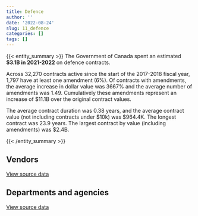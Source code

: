 ```yaml
---
title: Defence
author: ''
date: '2022-08-24'
slug: 11_defence
categories: []
tags: []
---
```


<script src="/rmarkdown-libs/htmlwidgets/htmlwidgets.js"></script>
<link href="/rmarkdown-libs/datatables-css/datatables-crosstalk.css" rel="stylesheet" />
<script src="/rmarkdown-libs/datatables-binding/datatables.js"></script>
<script src="/rmarkdown-libs/jquery/jquery-3.6.0.min.js"></script>
<link href="/rmarkdown-libs/dt-core-bootstrap/css/dataTables.bootstrap.min.css" rel="stylesheet" />
<link href="/rmarkdown-libs/dt-core-bootstrap/css/dataTables.bootstrap.extra.css" rel="stylesheet" />
<script src="/rmarkdown-libs/dt-core-bootstrap/js/jquery.dataTables.min.js"></script>
<script src="/rmarkdown-libs/dt-core-bootstrap/js/dataTables.bootstrap.min.js"></script>
<link href="/rmarkdown-libs/crosstalk/css/crosstalk.min.css" rel="stylesheet" />
<script src="/rmarkdown-libs/crosstalk/js/crosstalk.min.js"></script>
<script src="/rmarkdown-libs/htmlwidgets/htmlwidgets.js"></script>
<link href="/rmarkdown-libs/datatables-css/datatables-crosstalk.css" rel="stylesheet" />
<script src="/rmarkdown-libs/datatables-binding/datatables.js"></script>
<script src="/rmarkdown-libs/jquery/jquery-3.6.0.min.js"></script>
<link href="/rmarkdown-libs/dt-core-bootstrap/css/dataTables.bootstrap.min.css" rel="stylesheet" />
<link href="/rmarkdown-libs/dt-core-bootstrap/css/dataTables.bootstrap.extra.css" rel="stylesheet" />
<script src="/rmarkdown-libs/dt-core-bootstrap/js/jquery.dataTables.min.js"></script>
<script src="/rmarkdown-libs/dt-core-bootstrap/js/dataTables.bootstrap.min.js"></script>
<link href="/rmarkdown-libs/crosstalk/css/crosstalk.min.css" rel="stylesheet" />
<script src="/rmarkdown-libs/crosstalk/js/crosstalk.min.js"></script>

{{< entity_summary >}}
The Government of Canada spent an estimated **\$3.1B in 2021-2022** on defence contracts.

Across 32,270 contracts active since the start of the 2017-2018 fiscal year, 1,797 have at least one amendment (6%). Of contracts with amendments, the average increase in dollar value was 3667% and the average number of amendments was 1.49. Cumulatively these amendments represent an increase of \$11.1B over the original contract values.

The average contract duration was 0.38 years, and the average contract value (not including contracts under \$10k) was \$964.4K. The longest contract was 23.9 years. The largest contract by value (including amendments) was \$2.4B.

{{< /entity_summary >}}

## Vendors

<div id="htmlwidget-1" style="width:100%;height:auto;" class="datatables html-widget"></div>
<script type="application/json" data-for="htmlwidget-1">{"x":{"style":"bootstrap","filter":"none","vertical":false,"data":[["<a href=\"/vendors/2keys/\">2KEYS<\/a>","<a href=\"/vendors/3d_datacomm/\">3D DATACOMM<\/a>","<a href=\"/vendors/a_santin_mason_contractor/\">A SANTIN MASON CONTRACTOR<\/a>","<a href=\"/vendors/access_2_networks/\">ACCESS 2 NETWORKS<\/a>","<a href=\"/vendors/acklands_grainger/\">ACKLANDS GRAINGER<\/a>","<a href=\"/vendors/acme_future_security_controls/\">ACME FUTURE SECURITY CONTROLS<\/a>","<a href=\"/vendors/act/\">ACT<\/a>","<a href=\"/vendors/adga_group/\">ADGA GROUP<\/a>","<a href=\"/vendors/adobe/\">ADOBE<\/a>","<a href=\"/vendors/adrm_technology_consulting/\">ADRM TECHNOLOGY CONSULTING<\/a>","<a href=\"/vendors/advanced_chippewa_technologies/\">ADVANCED CHIPPEWA TECHNOLOGIES<\/a>","<a href=\"/vendors/aeg_fuels/\">AEG FUELS<\/a>","<a href=\"/vendors/aerex_avionics/\">AEREX AVIONICS<\/a>","<a href=\"/vendors/aero_feu/\">AERO FEU<\/a>","<a href=\"/vendors/agilent/\">AGILENT<\/a>","<a href=\"/vendors/air_inuit/\">AIR INUIT<\/a>","<a href=\"/vendors/air_liquide_canada/\">AIR LIQUIDE CANADA<\/a>","<a href=\"/vendors/air_tindi/\">AIR TINDI<\/a>","<a href=\"/vendors/airbus/\">AIRBUS<\/a>","<a href=\"/vendors/alliant_techsystems_operations/\">ALLIANT TECHSYSTEMS OPERATIONS<\/a>","<a href=\"/vendors/alpine_helicopters/\">ALPINE HELICOPTERS<\/a>","<a href=\"/vendors/altis_human_resources/\">ALTIS HUMAN RESOURCES<\/a>","<a href=\"/vendors/amazon/\">AMAZON<\/a>","<a href=\"/vendors/amtech_aeronautical/\">AMTECH AERONAUTICAL<\/a>","<a href=\"/vendors/amtek_engineering/\">AMTEK ENGINEERING<\/a>","<a href=\"/vendors/anixter_canada/\">ANIXTER CANADA<\/a>","<a href=\"/vendors/ansys_canada/\">ANSYS CANADA<\/a>","<a href=\"/vendors/apex_steel_gas/\">APEX STEEL GAS<\/a>","<a href=\"/vendors/apparel_trimmings/\">APPAREL TRIMMINGS<\/a>","<a href=\"/vendors/applied_electonics/\">APPLIED ELECTONICS<\/a>","<a href=\"/vendors/apron_fuel_services/\">APRON FUEL SERVICES<\/a>","<a href=\"/vendors/aqua_lung_canada/\">AQUA LUNG CANADA<\/a>","<a href=\"/vendors/arc_teryx_equipment_a_division_of_amer_sports_canada/\">ARC TERYX EQUIPMENT A DIVISION OF AMER SPORTS CANADA<\/a>","<a href=\"/vendors/arcadis_canada/\">ARCADIS CANADA<\/a>","<a href=\"/vendors/ari_financial_services/\">ARI FINANCIAL SERVICES<\/a>","<a href=\"/vendors/artex_sportswear/\">ARTEX SPORTSWEAR<\/a>","<a href=\"/vendors/asc_germany/\">ASC GERMANY<\/a>","<a href=\"/vendors/atco/\">ATCO<\/a>","<a href=\"/vendors/atlantic_towing/\">ATLANTIC TOWING<\/a>","<a href=\"/vendors/avi_spl_canada/\">AVI SPL CANADA<\/a>","<a href=\"/vendors/avjet_holding/\">AVJET HOLDING<\/a>","<a href=\"/vendors/babcock_international_group/\">BABCOCK INTERNATIONAL GROUP<\/a>","<a href=\"/vendors/bae_systems/\">BAE SYSTEMS<\/a>","<a href=\"/vendors/bdo_canada/\">BDO CANADA<\/a>","<a href=\"/vendors/bell_canada/\">BELL CANADA<\/a>","<a href=\"/vendors/bell_textron/\">BELL TEXTRON<\/a>","<a href=\"/vendors/black_mcdonald/\">BLACK MCDONALD<\/a>","<a href=\"/vendors/blackberry/\">BLACKBERRY<\/a>","<a href=\"/vendors/bluedot/\">BLUEDOT<\/a>","<a href=\"/vendors/bluedrop_training_simulation/\">BLUEDROP TRAINING SIMULATION<\/a>","<a href=\"/vendors/bluewave_energy/\">BLUEWAVE ENERGY<\/a>","<a href=\"/vendors/blumetric_environmental/\">BLUMETRIC ENVIRONMENTAL<\/a>","<a href=\"/vendors/bmc_software_canada/\">BMC SOFTWARE CANADA<\/a>","<a href=\"/vendors/bmt_fleet_technology/\">BMT FLEET TECHNOLOGY<\/a>","<a href=\"/vendors/bombardier/\">BOMBARDIER<\/a>","<a href=\"/vendors/brandt_tractor/\">BRANDT TRACTOR<\/a>","<a href=\"/vendors/bronswerk_marine/\">BRONSWERK MARINE<\/a>","<a href=\"/vendors/brs_innovations/\">BRS INNOVATIONS<\/a>","<a href=\"/vendors/bureau_veritas_canada/\">BUREAU VERITAS CANADA<\/a>","<a href=\"/vendors/c_core/\">C CORE<\/a>","<a href=\"/vendors/cadex/\">CADEX<\/a>","<a href=\"/vendors/cae/\">CAE<\/a>","<a href=\"/vendors/calian/\">CALIAN<\/a>","<a href=\"/vendors/canada_post/\">CANADA POST<\/a>","<a href=\"/vendors/canadian_corps_of_commissionaires/\">CANADIAN CORPS OF COMMISSIONAIRES<\/a>","<a href=\"/vendors/canadian_helicopters/\">CANADIAN HELICOPTERS<\/a>","<a href=\"/vendors/canadian_maritime_engineering/\">CANADIAN MARITIME ENGINEERING<\/a>","<a href=\"/vendors/canadian_north/\">CANADIAN NORTH<\/a>","<a href=\"/vendors/canadian_standards_association/\">CANADIAN STANDARDS ASSOCIATION<\/a>","<a href=\"/vendors/canadyne_technologies/\">CANADYNE TECHNOLOGIES<\/a>","<a href=\"/vendors/canon/\">CANON<\/a>","<a href=\"/vendors/cansel_survey_equipment/\">CANSEL SURVEY EQUIPMENT<\/a>","<a href=\"/vendors/cantec_systems/\">CANTEC SYSTEMS<\/a>","<a href=\"/vendors/carahsoft_technology/\">CARAHSOFT TECHNOLOGY<\/a>","<a href=\"/vendors/carleton_life_support_systems/\">CARLETON LIFE SUPPORT SYSTEMS<\/a>","<a href=\"/vendors/cascade_aerospace/\">CASCADE AEROSPACE<\/a>","<a href=\"/vendors/casp_aerospace/\">CASP AEROSPACE<\/a>","<a href=\"/vendors/cbci_telecom/\">CBCI TELECOM<\/a>","<a href=\"/vendors/cdw_canada/\">CDW CANADA<\/a>","<a href=\"/vendors/channel_management_international/\">CHANNEL MANAGEMENT INTERNATIONAL<\/a>","<a href=\"/vendors/chantier_davie_canada/\">CHANTIER DAVIE CANADA<\/a>","<a href=\"/vendors/chevron/\">CHEVRON<\/a>","<a href=\"/vendors/cistel_technology/\">CISTEL TECHNOLOGY<\/a>","<a href=\"/vendors/citrix/\">CITRIX<\/a>","<a href=\"/vendors/clariant_canada/\">CLARIANT CANADA<\/a>","<a href=\"/vendors/click_networks/\">CLICK NETWORKS<\/a>","<a href=\"/vendors/closereach/\">CLOSEREACH<\/a>","<a href=\"/vendors/cofomo/\">COFOMO<\/a>","<a href=\"/vendors/colt_canada/\">COLT CANADA<\/a>","<a href=\"/vendors/combat_networks/\">COMBAT NETWORKS<\/a>","<a href=\"/vendors/commvault_systems/\">COMMVAULT SYSTEMS<\/a>","<a href=\"/vendors/compucom_canada/\">COMPUCOM CANADA<\/a>","<a href=\"/vendors/concept_controls/\">CONCEPT CONTROLS<\/a>","<a href=\"/vendors/conexsys/\">CONEXSYS<\/a>","<a href=\"/vendors/connex_telecommunications/\">CONNEX TELECOMMUNICATIONS<\/a>","<a href=\"/vendors/conoscenti_technologies/\">CONOSCENTI TECHNOLOGIES<\/a>","<a href=\"/vendors/contract_community/\">CONTRACT COMMUNITY<\/a>","<a href=\"/vendors/coradix_technology_consulting/\">CORADIX TECHNOLOGY CONSULTING<\/a>","<a href=\"/vendors/cryptomill_technologies/\">CRYPTOMILL TECHNOLOGIES<\/a>","<a href=\"/vendors/csdc_systems/\">CSDC SYSTEMS<\/a>","<a href=\"/vendors/ctoms/\">CTOMS<\/a>","<a href=\"/vendors/cubic_defense_applications/\">CUBIC DEFENSE APPLICATIONS<\/a>","<a href=\"/vendors/cullen_diesel_power/\">CULLEN DIESEL POWER<\/a>","<a href=\"/vendors/cummins_canada/\">CUMMINS CANADA<\/a>","<a href=\"/vendors/daimler/\">DAIMLER<\/a>","<a href=\"/vendors/dalian_enterprises/\">DALIAN ENTERPRISES<\/a>","<a href=\"/vendors/dasco_equipment/\">DASCO EQUIPMENT<\/a>","<a href=\"/vendors/davtair_industries/\">DAVTAIR INDUSTRIES<\/a>","<a href=\"/vendors/dbc_marine_safety_systems/\">DBC MARINE SAFETY SYSTEMS<\/a>","<a href=\"/vendors/decisive_group/\">DECISIVE GROUP<\/a>","<a href=\"/vendors/decisive_technologies/\">DECISIVE TECHNOLOGIES<\/a>","<a href=\"/vendors/defence_construction_canada/\">DEFENCE CONSTRUCTION CANADA<\/a>","<a href=\"/vendors/defense_information_systems_agency_disa/\">DEFENSE INFORMATION SYSTEMS AGENCY DISA<\/a>","<a href=\"/vendors/delco_automation/\">DELCO AUTOMATION<\/a>","<a href=\"/vendors/dell_computer/\">DELL COMPUTER<\/a>","<a href=\"/vendors/deloitte_and_touche/\">DELOITTE AND TOUCHE<\/a>","<a href=\"/vendors/dew_engineering/\">DEW ENGINEERING<\/a>","<a href=\"/vendors/dls_technology/\">DLS TECHNOLOGY<\/a>","<a href=\"/vendors/dnr_consulting_group/\">DNR CONSULTING GROUP<\/a>","<a href=\"/vendors/don_saywell_developments/\">DON SAYWELL DEVELOPMENTS<\/a>","<a href=\"/vendors/donna_cona/\">DONNA CONA<\/a>","<a href=\"/vendors/draeger/\">DRAEGER<\/a>","<a href=\"/vendors/drs_icas/\">DRS ICAS<\/a>","<a href=\"/vendors/dwp_solutions/\">DWP SOLUTIONS<\/a>","<a href=\"/vendors/dynabook_canada/\">DYNABOOK CANADA<\/a>","<a href=\"/vendors/ebsco_canada/\">EBSCO CANADA<\/a>","<a href=\"/vendors/eclipsys_solutions/\">ECLIPSYS SOLUTIONS<\/a>","<a href=\"/vendors/emcon_services/\">EMCON SERVICES<\/a>","<a href=\"/vendors/empowered_networks/\">EMPOWERED NETWORKS<\/a>","<a href=\"/vendors/ems_technologies/\">EMS TECHNOLOGIES<\/a>","<a href=\"/vendors/englobe/\">ENGLOBE<\/a>","<a href=\"/vendors/entrust/\">ENTRUST<\/a>","<a href=\"/vendors/ernst_young/\">ERNST YOUNG<\/a>","<a href=\"/vendors/esri/\">ESRI<\/a>","<a href=\"/vendors/excel_human_resources/\">EXCEL HUMAN RESOURCES<\/a>","<a href=\"/vendors/exxonmobil/\">EXXONMOBIL<\/a>","<a href=\"/vendors/f_m_installations/\">F M INSTALLATIONS<\/a>","<a href=\"/vendors/farmer_construction/\">FARMER CONSTRUCTION<\/a>","<a href=\"/vendors/fca_canada/\">FCA CANADA<\/a>","<a href=\"/vendors/federal_fleet_services/\">FEDERAL FLEET SERVICES<\/a>","<a href=\"/vendors/felix_technology/\">FELIX TECHNOLOGY<\/a>","<a href=\"/vendors/ffg/\">FFG<\/a>","<a href=\"/vendors/finning_international/\">FINNING INTERNATIONAL<\/a>","<a href=\"/vendors/flight_fuels/\">FLIGHT FUELS<\/a>","<a href=\"/vendors/flightsafety_canada/\">FLIGHTSAFETY CANADA<\/a>","<a href=\"/vendors/fn_herstal/\">FN HERSTAL<\/a>","<a href=\"/vendors/ford_motor_company/\">FORD MOTOR COMPANY<\/a>","<a href=\"/vendors/forrester_research/\">FORRESTER RESEARCH<\/a>","<a href=\"/vendors/fort_garry_fire_truck/\">FORT GARRY FIRE TRUCK<\/a>","<a href=\"/vendors/francis_canada_truck_centre/\">FRANCIS CANADA TRUCK CENTRE<\/a>","<a href=\"/vendors/frequentis_canada/\">FREQUENTIS CANADA<\/a>","<a href=\"/vendors/gab_induspac/\">GAB INDUSPAC<\/a>","<a href=\"/vendors/gamble_technologies/\">GAMBLE TECHNOLOGIES<\/a>","<a href=\"/vendors/gap_wireless/\">GAP WIRELESS<\/a>","<a href=\"/vendors/gartner/\">GARTNER<\/a>","<a href=\"/vendors/gemtec/\">GEMTEC<\/a>","<a href=\"/vendors/general_electric_canada/\">GENERAL ELECTRIC CANADA<\/a>","<a href=\"/vendors/general_motors/\">GENERAL MOTORS<\/a>","<a href=\"/vendors/genesis_integration/\">GENESIS INTEGRATION<\/a>","<a href=\"/vendors/gentex_international/\">GENTEX INTERNATIONAL<\/a>","<a href=\"/vendors/geospectrum_technologies/\">GEOSPECTRUM TECHNOLOGIES<\/a>","<a href=\"/vendors/global_knowledge/\">GLOBAL KNOWLEDGE<\/a>","<a href=\"/vendors/global_upholstery/\">GLOBAL UPHOLSTERY<\/a>","<a href=\"/vendors/grand_toy/\">GRAND TOY<\/a>","<a href=\"/vendors/griffin_engineered_systems/\">GRIFFIN ENGINEERED SYSTEMS<\/a>","<a href=\"/vendors/groupe_energie_bdl/\">GROUPE ENERGIE BDL<\/a>","<a href=\"/vendors/gunter_langkopf_maschinenbau/\">GUNTER LANGKOPF MASCHINENBAU<\/a>","<a href=\"/vendors/h_h_construction/\">H H CONSTRUCTION<\/a>","<a href=\"/vendors/harnois_energies/\">HARNOIS ENERGIES<\/a>","<a href=\"/vendors/harris_transport/\">HARRIS TRANSPORT<\/a>","<a href=\"/vendors/hawboldt_industries/\">HAWBOLDT INDUSTRIES<\/a>","<a href=\"/vendors/hemmera_envirochem/\">HEMMERA ENVIROCHEM<\/a>","<a href=\"/vendors/hercules_slr/\">HERCULES SLR<\/a>","<a href=\"/vendors/hewlett_packard/\">HEWLETT PACKARD<\/a>","<a href=\"/vendors/highlands_fuel_delivery/\">HIGHLANDS FUEL DELIVERY<\/a>","<a href=\"/vendors/hitachi_data_systems/\">HITACHI DATA SYSTEMS<\/a>","<a href=\"/vendors/hitrac/\">HITRAC<\/a>","<a href=\"/vendors/honeywell/\">HONEYWELL<\/a>","<a href=\"/vendors/horizant/\">HORIZANT<\/a>","<a href=\"/vendors/hoskin_scientific/\">HOSKIN SCIENTIFIC<\/a>","<a href=\"/vendors/human_logistics/\">HUMAN LOGISTICS<\/a>","<a href=\"/vendors/humansystems/\">HUMANSYSTEMS<\/a>","<a href=\"/vendors/hypertec/\">HYPERTEC<\/a>","<a href=\"/vendors/i4c_information_technology/\">I4C INFORMATION TECHNOLOGY<\/a>","<a href=\"/vendors/ibiska_telecom/\">IBISKA TELECOM<\/a>","<a href=\"/vendors/ibm_canada/\">IBM CANADA<\/a>","<a href=\"/vendors/iceberg_networks/\">ICEBERG NETWORKS<\/a>","<a href=\"/vendors/ids_systems_consultants/\">IDS SYSTEMS CONSULTANTS<\/a>","<a href=\"/vendors/ifathom/\">IFATHOM<\/a>","<a href=\"/vendors/imp_group/\">IMP GROUP<\/a>","<a href=\"/vendors/imperial_oil/\">IMPERIAL OIL<\/a>","<a href=\"/vendors/indal_technologies/\">INDAL TECHNOLOGIES<\/a>","<a href=\"/vendors/industries_ocean/\">INDUSTRIES OCEAN<\/a>","<a href=\"/vendors/info_tech_research_group/\">INFO TECH RESEARCH GROUP<\/a>","<a href=\"/vendors/insa/\">INSA<\/a>","<a href=\"/vendors/integra_networks/\">INTEGRA NETWORKS<\/a>","<a href=\"/vendors/integrated_distribution_systems/\">INTEGRATED DISTRIBUTION SYSTEMS<\/a>","<a href=\"/vendors/inter_outaouais/\">INTER OUTAOUAIS<\/a>","<a href=\"/vendors/interactive_audio_visual/\">INTERACTIVE AUDIO VISUAL<\/a>","<a href=\"/vendors/intergraph_canada/\">INTERGRAPH CANADA<\/a>","<a href=\"/vendors/international_custom_products_icp/\">INTERNATIONAL CUSTOM PRODUCTS ICP<\/a>","<a href=\"/vendors/international_safety_research/\">INTERNATIONAL SAFETY RESEARCH<\/a>","<a href=\"/vendors/ipss/\">IPSS<\/a>","<a href=\"/vendors/iron_mountain/\">IRON MOUNTAIN<\/a>","<a href=\"/vendors/irving_oil/\">IRVING OIL<\/a>","<a href=\"/vendors/irving_shipbuilding/\">IRVING SHIPBUILDING<\/a>","<a href=\"/vendors/it_net_consultants/\">IT NET CONSULTANTS<\/a>","<a href=\"/vendors/itex/\">ITEX<\/a>","<a href=\"/vendors/j_j_trailers_manufacturers_and_sales/\">J J TRAILERS MANUFACTURERS AND SALES<\/a>","<a href=\"/vendors/jankel_tactical_systems/\">JANKEL TACTICAL SYSTEMS<\/a>","<a href=\"/vendors/jastram_engineering/\">JASTRAM ENGINEERING<\/a>","<a href=\"/vendors/jht_defense/\">JHT DEFENSE<\/a>","<a href=\"/vendors/john_wiley_sons/\">JOHN WILEY SONS<\/a>","<a href=\"/vendors/johnson_controls_canada/\">JOHNSON CONTROLS CANADA<\/a>","<a href=\"/vendors/joseph_elie/\">JOSEPH ELIE<\/a>","<a href=\"/vendors/jowa_fahrzeugteile_vertriebs/\">JOWA FAHRZEUGTEILE VERTRIEBS<\/a>","<a href=\"/vendors/kaycom/\">KAYCOM<\/a>","<a href=\"/vendors/kenn_borek_air/\">KENN BOREK AIR<\/a>","<a href=\"/vendors/keysight_technologies_canada/\">KEYSIGHT TECHNOLOGIES CANADA<\/a>","<a href=\"/vendors/keystone_supplies_international/\">KEYSTONE SUPPLIES INTERNATIONAL<\/a>","<a href=\"/vendors/kf_aerospace/\">KF AEROSPACE<\/a>","<a href=\"/vendors/kia_canada/\">KIA CANADA<\/a>","<a href=\"/vendors/kms_industries/\">KMS INDUSTRIES<\/a>","<a href=\"/vendors/kongsberg/\">KONGSBERG<\/a>","<a href=\"/vendors/konica_minolta_business_solutions/\">KONICA MINOLTA BUSINESS SOLUTIONS<\/a>","<a href=\"/vendors/krauss_maffei_wegmann/\">KRAUSS MAFFEI WEGMANN<\/a>","<a href=\"/vendors/kubota_canada/\">KUBOTA CANADA<\/a>","<a href=\"/vendors/l3harris/\">L3HARRIS<\/a>","<a href=\"/vendors/lansdowne_technologies/\">LANSDOWNE TECHNOLOGIES<\/a>","<a href=\"/vendors/larry_penner_enterprises/\">LARRY PENNER ENTERPRISES<\/a>","<a href=\"/vendors/laurentian_technologies/\">LAURENTIAN TECHNOLOGIES<\/a>","<a href=\"/vendors/leeway_yachts/\">LEEWAY YACHTS<\/a>","<a href=\"/vendors/les_huiles_desroches/\">LES HUILES DESROCHES<\/a>","<a href=\"/vendors/levitt_safety/\">LEVITT SAFETY<\/a>","<a href=\"/vendors/lexisnexis_canada/\">LEXISNEXIS CANADA<\/a>","<a href=\"/vendors/liebherr_canada/\">LIEBHERR CANADA<\/a>","<a href=\"/vendors/liftking_manufacturing/\">LIFTKING MANUFACTURING<\/a>","<a href=\"/vendors/lloyd_s_register_canada/\">LLOYD S REGISTER CANADA<\/a>","<a href=\"/vendors/location_de_motoneiges_haute_matawinie/\">LOCATION DE MOTONEIGES HAUTE MATAWINIE<\/a>","<a href=\"/vendors/lockheed_martin/\">LOCKHEED MARTIN<\/a>","<a href=\"/vendors/lynley_contracting_services/\">LYNLEY CONTRACTING SERVICES<\/a>","<a href=\"/vendors/m_d_charlton/\">M D CHARLTON<\/a>","<a href=\"/vendors/macdonald_dettwiler_and_associates/\">MACDONALD DETTWILER AND ASSOCIATES<\/a>","<a href=\"/vendors/macewen_petroleum/\">MACEWEN PETROLEUM<\/a>","<a href=\"/vendors/mack_trucks/\">MACK TRUCKS<\/a>","<a href=\"/vendors/mackinnon_and_olding/\">MACKINNON AND OLDING<\/a>","<a href=\"/vendors/magellan_aerospace/\">MAGELLAN AEROSPACE<\/a>","<a href=\"/vendors/man_energy_solutions_canada/\">MAN ENERGY SOLUTIONS CANADA<\/a>","<a href=\"/vendors/manitex_liftking/\">MANITEX LIFTKING<\/a>","<a href=\"/vendors/manitoba_hydro/\">MANITOBA HYDRO<\/a>","<a href=\"/vendors/manpower_services_canada/\">MANPOWER SERVICES CANADA<\/a>","<a href=\"/vendors/maplesoft_consulting/\">MAPLESOFT CONSULTING<\/a>","<a href=\"/vendors/marine_recycling/\">MARINE RECYCLING<\/a>","<a href=\"/vendors/maritime_fence/\">MARITIME FENCE<\/a>","<a href=\"/vendors/maritime_fuels/\">MARITIME FUELS<\/a>","<a href=\"/vendors/martec/\">MARTEC<\/a>","<a href=\"/vendors/maverin/\">MAVERIN<\/a>","<a href=\"/vendors/maxsys_staffing_and_consulting/\">MAXSYS STAFFING AND CONSULTING<\/a>","<a href=\"/vendors/mdos_consulting/\">MDOS CONSULTING<\/a>","<a href=\"/vendors/med_eng_holdings/\">MED ENG HOLDINGS<\/a>","<a href=\"/vendors/mega_tech/\">MEGA TECH<\/a>","<a href=\"/vendors/meggitt/\">MEGGITT<\/a>","<a href=\"/vendors/mercedes_benz_canada/\">MERCEDES BENZ CANADA<\/a>","<a href=\"/vendors/mercury_marine/\">MERCURY MARINE<\/a>","<a href=\"/vendors/metalcraft_marine/\">METALCRAFT MARINE<\/a>","<a href=\"/vendors/michael_wager_consulting/\">MICHAEL WAGER CONSULTING<\/a>","<a href=\"/vendors/michelin/\">MICHELIN<\/a>","<a href=\"/vendors/microsoft_canada/\">MICROSOFT CANADA<\/a>","<a href=\"/vendors/millbrook_tactical/\">MILLBROOK TACTICAL<\/a>","<a href=\"/vendors/mindwire_systems/\">MINDWIRE SYSTEMS<\/a>","<a href=\"/vendors/mishkumi_technologies/\">MISHKUMI TECHNOLOGIES<\/a>","<a href=\"/vendors/mitsubishi_motor_sales/\">MITSUBISHI MOTOR SALES<\/a>","<a href=\"/vendors/mls_overseas/\">MLS OVERSEAS<\/a>","<a href=\"/vendors/mobile_valve/\">MOBILE VALVE<\/a>","<a href=\"/vendors/mobility_lab/\">MOBILITY LAB<\/a>","<a href=\"/vendors/modis_canada/\">MODIS CANADA<\/a>","<a href=\"/vendors/momentum_solutions/\">MOMENTUM SOLUTIONS<\/a>","<a href=\"/vendors/morpho_canada/\">MORPHO CANADA<\/a>","<a href=\"/vendors/motor_coach_industries/\">MOTOR COACH INDUSTRIES<\/a>","<a href=\"/vendors/motorola_solutions_canada/\">MOTOROLA SOLUTIONS CANADA<\/a>","<a href=\"/vendors/mts_allstream/\">MTS ALLSTREAM<\/a>","<a href=\"/vendors/mustang_survival/\">MUSTANG SURVIVAL<\/a>","<a href=\"/vendors/mwco/\">MWCO<\/a>","<a href=\"/vendors/nato_seasparrow_surface_missile_system_project/\">NATO SEASPARROW SURFACE MISSILE SYSTEM PROJECT<\/a>","<a href=\"/vendors/nattiq/\">NATTIQ<\/a>","<a href=\"/vendors/nav_canada/\">NAV CANADA<\/a>","<a href=\"/vendors/navamar/\">NAVAMAR<\/a>","<a href=\"/vendors/newfound_recruiting/\">NEWFOUND RECRUITING<\/a>","<a href=\"/vendors/nisha_techonologies/\">NISHA TECHONOLOGIES<\/a>","<a href=\"/vendors/nissan_canada/\">NISSAN CANADA<\/a>","<a href=\"/vendors/nitam_solutions/\">NITAM SOLUTIONS<\/a>","<a href=\"/vendors/nokia_canada/\">NOKIA CANADA<\/a>","<a href=\"/vendors/nolinor_aviation/\">NOLINOR AVIATION<\/a>","<a href=\"/vendors/north_atlantic_petroleum/\">NORTH ATLANTIC PETROLEUM<\/a>","<a href=\"/vendors/north_cariboo_air/\">NORTH CARIBOO AIR<\/a>","<a href=\"/vendors/northrop_grumman/\">NORTHROP GRUMMAN<\/a>","<a href=\"/vendors/nortrax_canada/\">NORTRAX CANADA<\/a>","<a href=\"/vendors/nova_networks/\">NOVA NETWORKS<\/a>","<a href=\"/vendors/onix_networking_canada/\">ONIX NETWORKING CANADA<\/a>","<a href=\"/vendors/onx_enterprise_solutions/\">ONX ENTERPRISE SOLUTIONS<\/a>","<a href=\"/vendors/openframe_technologies/\">OPENFRAME TECHNOLOGIES<\/a>","<a href=\"/vendors/opentext/\">OPENTEXT<\/a>","<a href=\"/vendors/oproma/\">OPROMA<\/a>","<a href=\"/vendors/optiv_canada_federal/\">OPTIV CANADA FEDERAL<\/a>","<a href=\"/vendors/oracle_canada/\">ORACLE CANADA<\/a>","<a href=\"/vendors/orangutech/\">ORANGUTECH<\/a>","<a href=\"/vendors/otis_elevator/\">OTIS ELEVATOR<\/a>","<a href=\"/vendors/pacific_safety_products/\">PACIFIC SAFETY PRODUCTS<\/a>","<a href=\"/vendors/pal_aerospace/\">PAL AEROSPACE<\/a>","<a href=\"/vendors/paladin_group/\">PALADIN GROUP<\/a>","<a href=\"/vendors/panasonic/\">PANASONIC<\/a>","<a href=\"/vendors/parkland_refining/\">PARKLAND REFINING<\/a>","<a href=\"/vendors/patlon_aircraft_industries/\">PATLON AIRCRAFT INDUSTRIES<\/a>","<a href=\"/vendors/pattison_sign_group/\">PATTISON SIGN GROUP<\/a>","<a href=\"/vendors/peerless_garments/\">PEERLESS GARMENTS<\/a>","<a href=\"/vendors/pennant_canada/\">PENNANT CANADA<\/a>","<a href=\"/vendors/pennecon/\">PENNECON<\/a>","<a href=\"/vendors/pepco/\">PEPCO<\/a>","<a href=\"/vendors/persistent_systems/\">PERSISTENT SYSTEMS<\/a>","<a href=\"/vendors/petro_air_services/\">PETRO AIR SERVICES<\/a>","<a href=\"/vendors/petrovalue_products/\">PETROVALUE PRODUCTS<\/a>","<a href=\"/vendors/phaselock_systems_international/\">PHASELOCK SYSTEMS INTERNATIONAL<\/a>","<a href=\"/vendors/pitney_bowes/\">PITNEY BOWES<\/a>","<a href=\"/vendors/podolinsky_equipment/\">PODOLINSKY EQUIPMENT<\/a>","<a href=\"/vendors/polaris_industries/\">POLARIS INDUSTRIES<\/a>","<a href=\"/vendors/pricewaterhouse_coopers/\">PRICEWATERHOUSE COOPERS<\/a>","<a href=\"/vendors/primex_project_management/\">PRIMEX PROJECT MANAGEMENT<\/a>","<a href=\"/vendors/printers_plus/\">PRINTERS PLUS<\/a>","<a href=\"/vendors/procom_consultants/\">PROCOM CONSULTANTS<\/a>","<a href=\"/vendors/promaxis/\">PROMAXIS<\/a>","<a href=\"/vendors/purelogic/\">PURELOGIC<\/a>","<a href=\"/vendors/purespirit_solutions/\">PURESPIRIT SOLUTIONS<\/a>","<a href=\"/vendors/qinetiq/\">QINETIQ<\/a>","<a href=\"/vendors/quantum_management_services/\">QUANTUM MANAGEMENT SERVICES<\/a>","<a href=\"/vendors/r_j_macisaac_construction/\">R J MACISAAC CONSTRUCTION<\/a>","<a href=\"/vendors/radiation_solutions/\">RADIATION SOLUTIONS<\/a>","<a href=\"/vendors/rampart_international/\">RAMPART INTERNATIONAL<\/a>","<a href=\"/vendors/raytheon/\">RAYTHEON<\/a>","<a href=\"/vendors/renk_aktiengecellschaft/\">RENK AKTIENGECELLSCHAFT<\/a>","<a href=\"/vendors/rhea/\">RHEA<\/a>","<a href=\"/vendors/rheinmetall/\">RHEINMETALL<\/a>","<a href=\"/vendors/rockwell_collins_canada/\">ROCKWELL COLLINS CANADA<\/a>","<a href=\"/vendors/rogers/\">ROGERS<\/a>","<a href=\"/vendors/rohde_schwarz_canada/\">ROHDE SCHWARZ CANADA<\/a>","<a href=\"/vendors/rosborough_boats/\">ROSBOROUGH BOATS<\/a>","<a href=\"/vendors/rush_truck_centres_of_canada/\">RUSH TRUCK CENTRES OF CANADA<\/a>","<a href=\"/vendors/russel_metals/\">RUSSEL METALS<\/a>","<a href=\"/vendors/saab/\">SAAB<\/a>","<a href=\"/vendors/saba_software/\">SABA SOFTWARE<\/a>","<a href=\"/vendors/sap/\">SAP<\/a>","<a href=\"/vendors/sas_institute/\">SAS INSTITUTE<\/a>","<a href=\"/vendors/sca_shipping_consultants_associated/\">SCA SHIPPING CONSULTANTS ASSOCIATED<\/a>","<a href=\"/vendors/scalar_decisions/\">SCALAR DECISIONS<\/a>","<a href=\"/vendors/sdl_international_canada/\">SDL INTERNATIONAL CANADA<\/a>","<a href=\"/vendors/seaspan_victoria_shipyards/\">SEASPAN VICTORIA SHIPYARDS<\/a>","<a href=\"/vendors/shaw_cable/\">SHAW CABLE<\/a>","<a href=\"/vendors/shell_canada_products/\">SHELL CANADA PRODUCTS<\/a>","<a href=\"/vendors/shi_canada/\">SHI CANADA<\/a>","<a href=\"/vendors/si_systems/\">SI SYSTEMS<\/a>","<a href=\"/vendors/sierra_systems_group/\">SIERRA SYSTEMS GROUP<\/a>","<a href=\"/vendors/sikorsky_aircraft/\">SIKORSKY AIRCRAFT<\/a>","<a href=\"/vendors/simex_defence/\">SIMEX DEFENCE<\/a>","<a href=\"/vendors/simplex_grinnell/\">SIMPLEX GRINNELL<\/a>","<a href=\"/vendors/softchoice/\">SOFTCHOICE<\/a>","<a href=\"/vendors/softsim_technologies/\">SOFTSIM TECHNOLOGIES<\/a>","<a href=\"/vendors/solotech/\">SOLOTECH<\/a>","<a href=\"/vendors/sonobuoy_tech_systems/\">SONOBUOY TECH SYSTEMS<\/a>","<a href=\"/vendors/soucy_international/\">SOUCY INTERNATIONAL<\/a>","<a href=\"/vendors/st_joseph_print_group/\">ST JOSEPH PRINT GROUP<\/a>","<a href=\"/vendors/stantec/\">STANTEC<\/a>","<a href=\"/vendors/sterling_fuels/\">STERLING FUELS<\/a>","<a href=\"/vendors/stoneworks_technologies/\">STONEWORKS TECHNOLOGIES<\/a>","<a href=\"/vendors/stryker_canada/\">STRYKER CANADA<\/a>","<a href=\"/vendors/subaru_canada/\">SUBARU CANADA<\/a>","<a href=\"/vendors/summit_canada_distributors/\">SUMMIT CANADA DISTRIBUTORS<\/a>","<a href=\"/vendors/suncor_energy/\">SUNCOR ENERGY<\/a>","<a href=\"/vendors/super_channel_international/\">SUPER CHANNEL INTERNATIONAL<\/a>","<a href=\"/vendors/synersolutions_technologies/\">SYNERSOLUTIONS TECHNOLOGIES<\/a>","<a href=\"/vendors/tacs/\">TACS<\/a>","<a href=\"/vendors/tai/\">TAI<\/a>","<a href=\"/vendors/tankatek/\">TANKATEK<\/a>","<a href=\"/vendors/team_certas/\">TEAM CERTAS<\/a>","<a href=\"/vendors/techno_feu/\">TECHNO FEU<\/a>","<a href=\"/vendors/teknion/\">TEKNION<\/a>","<a href=\"/vendors/teksystems_canada/\">TEKSYSTEMS CANADA<\/a>","<a href=\"/vendors/telecom_computer_services/\">TELECOM COMPUTER SERVICES<\/a>","<a href=\"/vendors/teledyne/\">TELEDYNE<\/a>","<a href=\"/vendors/telephonics/\">TELEPHONICS<\/a>","<a href=\"/vendors/telesat/\">TELESAT<\/a>","<a href=\"/vendors/telus_canada/\">TELUS CANADA<\/a>","<a href=\"/vendors/tenaquip/\">TENAQUIP<\/a>","<a href=\"/vendors/teramach_technologies/\">TERAMACH TECHNOLOGIES<\/a>","<a href=\"/vendors/testforce_systems/\">TESTFORCE SYSTEMS<\/a>","<a href=\"/vendors/thales/\">THALES<\/a>","<a href=\"/vendors/the_boeing_company/\">THE BOEING COMPANY<\/a>","<a href=\"/vendors/the_halifax_computer_consulting_group/\">THE HALIFAX COMPUTER CONSULTING GROUP<\/a>","<a href=\"/vendors/the_it_broker/\">THE IT BROKER<\/a>","<a href=\"/vendors/the_mathworks/\">THE MATHWORKS<\/a>","<a href=\"/vendors/thermo_fisher_scientific/\">THERMO FISHER SCIENTIFIC<\/a>","<a href=\"/vendors/thomas_schmidt/\">THOMAS SCHMIDT<\/a>","<a href=\"/vendors/thyssenkrupp_elevator/\">THYSSENKRUPP ELEVATOR<\/a>","<a href=\"/vendors/titan_aex/\">TITAN AEX<\/a>","<a href=\"/vendors/top_aces/\">TOP ACES<\/a>","<a href=\"/vendors/toromont/\">TOROMONT<\/a>","<a href=\"/vendors/toronto_industries/\">TORONTO INDUSTRIES<\/a>","<a href=\"/vendors/toshiba_canada/\">TOSHIBA CANADA<\/a>","<a href=\"/vendors/toyota/\">TOYOTA<\/a>","<a href=\"/vendors/tpg_technology_consultants/\">TPG TECHNOLOGY CONSULTANTS<\/a>","<a href=\"/vendors/transpolar_technology/\">TRANSPOLAR TECHNOLOGY<\/a>","<a href=\"/vendors/transwest_air/\">TRANSWEST AIR<\/a>","<a href=\"/vendors/trm_technologies/\">TRM TECHNOLOGIES<\/a>","<a href=\"/vendors/tulmar_safety_systems/\">TULMAR SAFETY SYSTEMS<\/a>","<a href=\"/vendors/tundra_technical_solutions/\">TUNDRA TECHNICAL SOLUTIONS<\/a>","<a href=\"/vendors/turtle_island_staffing/\">TURTLE ISLAND STAFFING<\/a>","<a href=\"/vendors/tyco_integrated_fire_security/\">TYCO INTEGRATED FIRE SECURITY<\/a>","<a href=\"/vendors/tyr_tactical/\">TYR TACTICAL<\/a>","<a href=\"/vendors/ultra_electronics/\">ULTRA ELECTRONICS<\/a>","<a href=\"/vendors/unisource/\">UNISOURCE<\/a>","<a href=\"/vendors/unisys_canada/\">UNISYS CANADA<\/a>","<a href=\"/vendors/united_rentals_of_canada/\">UNITED RENTALS OF CANADA<\/a>","<a href=\"/vendors/united_states_department_of_the_air_force/\">UNITED STATES DEPARTMENT OF THE AIR FORCE<\/a>","<a href=\"/vendors/united_states_department_of_the_army/\">UNITED STATES DEPARTMENT OF THE ARMY<\/a>","<a href=\"/vendors/united_states_department_of_the_navy/\">UNITED STATES DEPARTMENT OF THE NAVY<\/a>","<a href=\"/vendors/universal_helicopters/\">UNIVERSAL HELICOPTERS<\/a>","<a href=\"/vendors/universal_weather_and_aviation/\">UNIVERSAL WEATHER AND AVIATION<\/a>","<a href=\"/vendors/university_of_new_brunswick/\">UNIVERSITY OF NEW BRUNSWICK<\/a>","<a href=\"/vendors/university_of_saskatchewan/\">UNIVERSITY OF SASKATCHEWAN<\/a>","<a href=\"/vendors/uqsuq/\">UQSUQ<\/a>","<a href=\"/vendors/uvair/\">UVAIR<\/a>","<a href=\"/vendors/valcom_consulting/\">VALCOM CONSULTING<\/a>","<a href=\"/vendors/van_kappel_international/\">VAN KAPPEL INTERNATIONAL<\/a>","<a href=\"/vendors/vancouver_shipyards/\">VANCOUVER SHIPYARDS<\/a>","<a href=\"/vendors/veritaaq_technology_house/\">VERITAAQ TECHNOLOGY HOUSE<\/a>","<a href=\"/vendors/visiontec/\">VISIONTEC<\/a>","<a href=\"/vendors/vmware/\">VMWARE<\/a>","<a href=\"/vendors/wajax/\">WAJAX<\/a>","<a href=\"/vendors/wartsila/\">WARTSILA<\/a>","<a href=\"/vendors/weatherhaven_canada/\">WEATHERHAVEN CANADA<\/a>","<a href=\"/vendors/webster_electric/\">WEBSTER ELECTRIC<\/a>","<a href=\"/vendors/wesco_distribution_canada/\">WESCO DISTRIBUTION CANADA<\/a>","<a href=\"/vendors/westbury_national_show_systems/\">WESTBURY NATIONAL SHOW SYSTEMS<\/a>","<a href=\"/vendors/wills_transfer/\">WILLS TRANSFER<\/a>","<a href=\"/vendors/wolters_kluwer/\">WOLTERS KLUWER<\/a>","<a href=\"/vendors/woodward_s_oil/\">WOODWARD S OIL<\/a>","<a href=\"/vendors/world_fuel_services/\">WORLD FUEL SERVICES<\/a>","<a href=\"/vendors/wsp/\">WSP<\/a>","<a href=\"/vendors/xerox/\">XEROX<\/a>","<a href=\"/vendors/yamaha_motors_canada/\">YAMAHA MOTORS CANADA<\/a>","<a href=\"/vendors/zayo_canada/\">ZAYO CANADA<\/a>","<a href=\"/vendors/zodiac_hurricane_technologies/\">ZODIAC HURRICANE TECHNOLOGIES<\/a>","<a href=\"/vendors/zycom/\">ZYCOM<\/a>"],[381956.22,105176.62,null,206610.08,376139.25,9951.93,1060917.07,4243938.51,25080.9,null,1286348.96,190035.1,2178270.46,6136401.2,28835.83,181418.22,11486.9,null,1205280,4696391.41,4128.5,86390.72,null,272415.27,51151.67,578902.19,290746.06,322004.77,27130.03,1515414.88,9769600.46,3238789.8,476192.12,null,185903.82,925838.44,2694.31,null,15300.55,686984.3,5861396.62,13898366.59,3206516.09,null,5916379.69,0,1067911.15,32205.69,null,16377.85,1758019.08,null,54199.87,1462612.09,4837815.04,132210,885167.71,null,null,457397.29,70290.32,102884548.67,2837371.42,33697.73,null,35325.81,765532.49,425789.78,36504.53,67657.85,56171.7,519546.37,105869.21,65810.77,39911.25,87417727.26,1874164.23,497302.62,2114066.48,443895.64,null,3631.2,null,null,null,null,319894.9,null,21359872.84,40632.5,52288.78,597093.91,null,35872.05,null,190063.34,66898.06,3563144,null,17768.92,3385.29,76436.62,null,787056.46,8389873.36,74526.75,null,518238.03,778577.47,null,25060198.14,null,1273176.04,27418.42,3089302.74,21961.49,3381080.45,null,152170.96,null,249178.08,224553.41,2169769.71,2022278.33,null,42078.6,3097127.16,4633582.19,167762.36,246715.57,33044.67,174142.87,null,4271898.85,null,4948590.75,null,10000,4766987.37,132364656.53,1145367.06,7800373.7,4466.33,null,0,1970026.74,10245432.92,null,4428246.04,3977705.68,313890.22,163026.5,50303.23,317562.34,946791.42,0,784792.97,5988579.18,845539.5,1517087.88,69322.87,null,null,30286.31,807188.5,null,3692004.82,null,null,5043696.38,null,33154.35,79069.42,266105.82,null,null,690519.16,2582703.98,null,87023.72,2405873.56,698062.5,6176582.68,125665.08,2038107.69,45103032.45,null,678067.4,null,87032,3022680.97,null,null,null,249556.6,1077446.66,null,4394427.37,141591.47,265987.65,null,1740912.6,1663979.88,47201.36,26742862.57,93349142.97,1022078.38,10515715.13,763420.09,null,892428.18,1456381.02,null,32842.09,441116.96,2551131.05,856254.31,null,716344.3,null,60206.84,null,141220.36,3878108.64,23164.15,4958703.94,245355.64,67918810.38,26973.66,1136396,4613629.9,null,2494478.81,1054675.37,12072.92,3286209.99,1005743.52,null,null,225900518.7,12773.18,2669387.79,9724018.72,2792858,152961679.87,2826413.73,877824.86,null,1223426.04,null,null,88177.64,4317658.34,null,134131.93,252806.61,null,257347.71,null,153311.78,23777.57,1229465.89,5306952.14,849079.75,2275022.1,1878264.69,589556.76,6633143.34,210958.74,259869.48,1565801.03,1610279.34,909965.41,302637.46,1720952.63,6975300.86,32352758.02,876562.63,null,15009980.23,25209.1,1557080.86,1716049.67,10127103.48,null,11589.65,null,105354.8,27708231.16,280743.23,null,420292.27,364595.71,589561.1,null,134571.88,447154.29,486341.71,22544.63,1702421.71,null,266705.79,null,31552.36,9352806.15,34928.56,null,2498441.18,165516.76,149542.07,42107.76,34779542.29,996355.21,18396.77,1230690.45,null,452752.66,2537384.34,2428702.38,1514299.53,null,118027.79,null,1063.53,760273.66,4483543.26,2153922.9,626760.31,101188,338951.26,2742369.03,4662036.16,2752.21,6647.38,1055595.13,410935.58,97633.19,620782.31,2343891.59,10840.59,42565590.28,null,null,1698425.97,496575.06,null,null,20978582.87,1184.92,6633928.65,41407.45,21922317.71,1162954.55,null,55709548.2,84420,81991170.52,84629.66,4461839.15,1671617.18,109630719.89,10419174.59,null,824517.34,null,545979.36,2571023.34,22091021.05,18807.15,65048.49,9445216.34,8813365.43,23722.65,784546.44,160980.02,5315977.36,null,49042,11801440.48,3673646.51,null,null,1131536.88,24215.6,null,2585593.39,39735.58,10343.59,2181740.82,573728.59,122103.37,2587459.81,912332.36,119300812.29,11815955.19,3936450.45,286740.03,700385.79,12226.86,null,55742.74,6624074.67,116143255.63,6764776.41,3779247.88,3975001.62,3984962.84,3865276.19,10524.04,1989723.47,1388812.06,1448179.54,322633.52,29620.13,358500.61,309.03,373396.8,4184670.13,322239.25,135778.75,9790413.22,2621646.14,30379940.6,38870,7050797.04,497542.93,null,2604578.28,7925530.76,2006604.99,null,172177777.85,742116.36,null,12143550.83,6965082.64,3884585.99,3014423.08,null,393217.31,1579044.19,null,50000,1730794.17,43604038.48,20270.82,74648.91,null,null,1737286.08,1011055.8],[1346079.37,10538.61,1229809.16,184913.02,290809.74,null,757206.23,5127693.98,null,null,1544529.75,4031314.9,1934786.95,6153213.26,44454.91,30901.9,null,null,null,3261025.53,null,86627.4,null,null,23011.88,1886057.75,216128.44,367145.62,4534.06,1378924.99,4602429.33,592835.52,147423.86,null,326662.27,918262.45,13471.56,null,34699.45,499158.39,1852810.6,122351.17,1132129.36,21738.16,4242566.51,0,null,51011.15,8173.15,16422.72,1916617,null,40677.75,null,2200475.09,43055.7,1086680.34,null,null,114036.04,35803,94474307.51,939705.82,null,480432.73,23592.18,1022161.85,152467.12,null,12772.15,null,488747,106159.26,87813.9,4073736.5,87657227.88,1851174.32,954648.06,4201564.37,108396.31,82125000,null,null,null,null,11892.15,312267.6,863346.65,12696463.18,35116.83,26216.02,176854.44,31752,null,null,190584.07,39222.42,5717635.2,null,7193.24,3394.56,67222.34,null,36256.38,96776.51,386863.17,null,1451413.09,1410689.87,null,5410524.32,null,1276664.2,null,495583.9,2788.77,6786542.94,null,84338.09,10528.56,12087.44,380430.63,2175714.29,null,5726794.28,33381.51,401739.74,1253048.33,72777.94,247391.5,null,67266.19,null,5074928.69,479076.65,7532376.15,null,null,2106969.37,132727299.42,1582085.31,13047272.35,null,288205.21,0,2748507.64,12293544.52,null,3201677.54,1407439.99,314750.2,22587.23,null,110538.38,1037891.76,0,339927.34,3558077.18,1090913.32,2048800.91,189.93,null,null,10186.42,null,1108808.52,5873875.85,null,1036343.64,3601592.54,5550178.19,64203.65,null,115686.1,3644326.07,56499.44,394155.89,null,53886.55,78532.03,null,null,9872886.92,null,2359079.73,39638680.34,null,679925.12,null,46913.75,51843857.03,118033.33,14994969.88,17176,457766.35,1196084.98,11187,7224452.11,244616.36,861709.38,null,111350.36,238777.66,7888.45,34179360.87,177006645.55,1422360.02,10044959.58,null,335189.75,null,1224072.33,null,null,null,6122610.03,256885.46,78206.94,83772.66,null,60371.79,null,329574.84,3888733.59,35471.04,5676460.05,1532264.97,68024355.48,27047.56,735300.51,1283468.62,236767.5,2539019.82,63837.99,null,2619079.01,1081086.01,16022.95,1270820.6,13908381.55,null,130400.57,10403611.11,3003501.44,153439895.62,3444834.76,null,null,945222.31,75863.2,49714.35,89151.98,1615412.41,null,801259.86,22995,null,null,null,153731.81,null,null,310144.1,904203.45,null,1883410.62,93906.11,694538.99,16533.77,65370.5,422349.8,126756.66,1718550.87,null,30341.34,7086010.75,5832182.02,null,391541.75,8936624.68,25278.16,1570229.25,691121.37,10154848.97,null,11621.41,2086118.84,43479.76,37674587.27,null,null,1147058.38,null,24293.08,null,198412.26,15666.22,223653.18,458407.46,1351234.1,3032.91,275767.91,null,131660.22,6983407.18,38756.46,null,2505286.23,189023.75,878428.85,58554.09,10463985.41,410604.86,null,1234062.2,163452.93,413347.02,1038901.52,445777.16,817306.87,1075845.44,114180.52,null,459231.12,321527.09,4495826.94,2490015.18,451828.63,84831.58,254853.61,10461832.99,5679556.78,26298.88,41208.75,null,null,84363.34,3920193.66,4739581.88,285109.88,33489960.45,null,12305.7,544883.11,null,846853.89,24986,19261311.25,109207.42,6824604.59,42669,20568396.09,529660.09,null,135900471.99,29142.25,7093490.86,106251.18,5522698.75,1263350,109931078.03,6239467.32,null,490202.37,129717.58,430017.29,626907.06,172462.5,null,null,650366.52,9708908.43,null,24669.75,null,2266698.93,null,null,null,null,null,null,5203743.75,null,99960,745080.78,16061.97,null,1415671.73,239831.23,122801.66,1187679.6,1097099.99,118648141.76,246488.76,4038433.33,76118.92,1146229.93,12207.86,null,null,6642222.82,142130538.46,7174866.95,3789601.99,1736624.27,304489.7,3561739.55,20004.68,1206904.47,180049.86,759091.75,null,null,306937.92,null,null,2299376.15,323122.09,369307.11,10449933.78,2628828.74,35367881.9,136507.55,null,498906.06,null,1623095.7,661233.7,2211723.8,69709.06,123707617.08,744149.56,null,10588282.92,7498941.61,3785960.11,null,null,null,852247.79,null,37500,1558793.78,52262580.56,null,139521.88,129829.25,25992.09,2425948.76,2683889.71],[2607063.87,null,1537261.46,52832.99,98194.23,null,1762596.37,4913164.89,null,null,4057966.43,32122983.68,1156091.95,null,10504.38,null,33584.14,234751.2,21727.27,3252115.63,null,null,147819.93,null,15341.25,714934.58,null,366142.49,null,733761.2,106439.2,1018719.27,null,11166.75,196306.95,912116.97,657546.38,null,null,1045966.03,370515.75,4790.65,422874.41,377829.84,7485659.06,null,null,207626.1,489026.85,12339.47,null,334216.7,34356.71,null,11626927.74,1359940.8,905028.12,34983.56,10202.63,null,688051.78,93775756.78,386852.55,null,37231.2,null,886405,null,null,null,50739.91,null,105869.21,39122.89,870945.39,87417727.26,1809986.52,223408.12,10133323.61,991707.8,114849137.93,null,156871.87,50219.03,94154.7,1089604.5,475248.47,1886955.25,15027946.23,1314218.17,null,13105621.83,109074.94,null,86784.39,190063.34,null,3748929.8,2053798.8,7193.24,3385.29,null,187267.69,23193.86,null,128782.74,null,602957.97,1056090.23,null,9560177.92,400000,1252351.5,55070.72,1847605.72,1434126.78,3931125.06,222241.02,42841.68,null,751054.37,224553.41,909519.91,null,961782.22,null,889891.74,2081762.03,251767.26,null,null,50541.53,224757,3488789.54,411815.16,6718706.95,1452479.16,null,3866746.26,132364656.53,387531.26,5895700.97,null,132051.73,null,2779444.28,11871858.91,null,951255.42,217097.52,null,94211.67,null,709648.7,1900962.38,null,131626.4,1882606.56,355967.79,null,null,null,11261.62,null,null,null,8470345.69,null,1792261.13,3859276.71,5580757.69,64028.23,null,102360.7,3731303.49,56912.63,2001079.19,null,4811.3,187347.66,null,null,4689244.42,null,9075818.67,41612582.73,3347.28,510872.7,10780.13,null,31716705.92,80621.9,15956746.38,null,345160.75,431498.94,58404.78,4336950.34,502808.19,229761.97,137920.43,null,12127493.55,null,28230264.65,208223253.53,404167.87,5311772.74,null,71275.9,null,1330062.78,4833.95,null,null,6126461.67,176792.93,42432.64,53967.43,52715.86,60206.84,null,null,3878108.64,76488.84,4121957.24,243594.97,46523118.43,null,494555.58,7562907.41,null,1112559.37,11532.87,null,10145.96,2956176.87,null,4744221.92,8575348.97,null,545054.44,9712172.1,1581381.11,141781107.37,5727259.75,null,null,null,null,null,14371.49,null,37488,865503.92,135600,32988.1,null,188711.55,82863.88,21850.8,null,880359.46,163078.21,null,3939651.51,140396.56,5053703.8,37100.88,null,315805.57,null,1503261,13389.29,69323.96,7240117.69,837240,null,4928025.49,12407034.89,25209.1,null,null,10127103.48,null,11589.65,3525154.53,null,3956656.19,220896.95,null,2815037.08,null,444457.16,null,1391926.21,null,477054.24,457154.99,73664.5,16043.65,211402.36,null,3614.66,7412739.59,6948.95,null,2512409.22,38550.36,80880.08,null,6146440.49,848434.68,null,1230690.45,163006.33,412217.66,null,761716.91,null,2783706.99,325990.34,null,363013.13,175256.02,4483543.26,2420571.61,126841.6,null,59064.67,31313578.16,8000675.69,null,19640.38,null,null,92018.27,1087391.11,4875139.55,417391.92,27959141.48,3757250,36849.47,68425.97,null,398130.76,null,15330372.83,1350481.53,5332833.86,7143,548642.63,191660.9,47432.88,167586942.83,null,5313096.99,121123.26,3800353.74,null,109630719.89,4456213.56,null,746922.84,129363.17,878856.34,null,2101302.45,null,9421.08,null,13479108.31,null,null,null,121095.3,331315.02,836019.2,null,null,32365.46,null,1552719.03,null,null,8201028.9,null,null,1411803.77,468103.41,190116.77,2736221.48,687498.88,111845089.85,null,4027399.36,13032.83,441355.89,null,null,null,6624074.67,55500089.82,6872233.34,3541103.5,14183.26,251823.99,3552008.02,18444.63,null,null,569995.76,null,null,92857.57,null,8184247.95,2665305.64,71510.63,1094816.15,10533591.81,2621646.14,35322824.67,null,null,497542.93,null,3135531.9,null,1414972.74,null,376593900.98,742116.36,693729.6,7062866.06,7175701.6,3775615.96,325690.19,17291.19,67628.81,507.83,114469.58,30000,619720.41,12942503.29,null,669640.05,null,12637.37,10635915.08,1497867.08],[2315796.36,30847.76,null,87908.49,288992.59,null,1020794.43,3552972.3,null,37290,1639526.69,43921841.84,null,null,null,null,20483.79,4984268.31,108636.36,667498.39,null,null,1389753.73,null,null,377141.78,11460.34,47147.12,458917.24,399164.48,3003661.28,263170.3,null,null,110250,767177.84,2946840.51,16758,null,852801.74,1544149.22,null,501640.7,null,8691352.11,null,null,285517.5,null,null,239813.03,1598548.83,28377.64,null,13125593.08,2045360.57,893359.76,113000,41377.33,null,2171481.12,77359518.56,78102.71,null,301604.01,38610.77,678235.11,176693.22,null,null,null,32493.96,35386.42,106748.54,null,87417727.26,719447.31,215819.06,2439078.42,1464279.88,114849137.93,null,89115.01,35646.19,209493.2,263364.99,403550.48,1886955.25,7040436.26,98826.93,15327.44,7661618.54,1415287.77,null,null,154133.56,null,2775351.51,2914438.3,null,1363.39,null,15949.45,12350.71,null,1728368.13,234701,81171.34,null,7300397.3,988116.16,null,895611.66,null,1647505.26,2010683.76,2818930.12,309849.65,null,null,963667.74,288439.27,null,null,4629038.11,null,639273.02,3440268.63,61127.91,null,null,null,724104,3875826.36,127485.71,8917106.63,4851280.39,null,1320985.49,132364656.53,49788.89,3669218.71,null,1650218.81,null,null,11275535.24,20536.68,null,86045.46,null,229221.79,null,290905.94,1290611.59,null,131626.4,7909825.31,454922.27,null,null,23460,null,20212.6,null,null,4888213.4,3983000,21673952.32,1370103,5580757.69,64028.23,null,2368788.63,2074857.06,null,1719132.52,null,null,null,null,null,6162779.22,null,10804972.7,9009468.24,20608.72,null,51521.29,null,45050863.82,null,15956746.38,72450.64,51760.36,110691.57,199231.27,1422370.1,316940.62,304960.21,5593439.57,null,24238984.26,null,35730628.07,185205656.64,null,6926674.13,1944099.75,61817.48,null,1901850.61,34448.54,null,null,1715667.2,120996.34,45166.62,116291.33,null,60206.84,1909616.64,169244.91,966870.92,126921.54,1579389.79,237357.59,43868058.32,null,413209.35,3532382.48,1028397.93,2004385.63,77690.91,null,null,1128298.93,null,1010787.26,8413519.83,null,153512.27,12075101.16,2006951.03,19498275.28,2120770.92,null,16397.3,null,null,null,118665,null,null,4413649.26,198062.4,236091.34,null,1110963.13,82863.88,null,null,4953152.19,185319,null,4013897.6,206669.96,14614389.09,171415.48,null,null,240490.05,2427.78,989.36,858976.84,9155300.33,1359154.93,null,4509480.86,3418299.18,null,null,null,10127103.48,35350,4858.13,3525154.53,109285.17,2382567.44,632869.94,22757.07,3066308.79,null,112884.79,74297.74,593708.09,null,249284.75,13582.91,64084.17,16043.65,143896.79,40739.4,339075.28,9374073,147578.91,29914.5,616053.99,402130.37,null,58840.91,5112689.96,1382693.12,null,1035128.68,null,412217.66,null,218033.54,22302.17,1905144.98,4249.19,1504.54,560906.53,103558.66,994978.09,512217.79,208675.16,null,null,28605076.49,2065842.28,null,null,null,null,48548.1,6531293.24,2574278.35,438432.07,26144621.26,null,263568.92,370672.25,418134.23,2876861.07,null,6770182.31,1350481.53,153455578.53,null,4992611.11,null,null,153850341.91,null,8674685.89,124152.55,2402176.21,null,109630719.89,6706756.86,38911.36,323793.79,null,438455.12,null,null,null,76818.44,null,19338278.6,null,79800.6,null,303810.68,null,124278.53,null,null,251388.48,10589617.1,49844.46,null,50921.79,5890524.15,null,null,994087.45,542534.83,44706.82,378648.56,774431.12,110315374.51,null,4027399.36,544660,590954.2,7109.17,30977.32,null,6624074.67,55500089.82,6831574.29,null,null,958567.96,87583.76,38565.79,15940.14,401664.29,2072655.31,null,null,16434.67,null,null,1110269.02,null,519280.55,8268583.82,2588048.69,34837569.51,null,null,null,15000,1206470.36,null,1246306.28,null,385703267.75,851230.74,693729.6,19455301.28,636292.34,3775615.96,null,null,null,null,null,30000,17156.87,5708953.41,null,713027.06,43948.8,11422.13,15366559.49,322848.35]],"container":"<table class=\"table table-striped table-hover row-border order-column display\">\n  <thead>\n    <tr>\n      <th>Vendor<\/th>\n      <th>2018-2019<\/th>\n      <th>2019-2020<\/th>\n      <th>2020-2021<\/th>\n      <th>2021-2022<\/th>\n    <\/tr>\n  <\/thead>\n<\/table>","options":{"order":[[4,"desc"]],"pageLength":10,"autoWidth":true,"columnDefs":[{"targets":1,"render":"function(data, type, row, meta) {\n    return type !== 'display' ? data : DTWidget.formatCurrency(data, \"$\", 2, 3, \",\", \".\", true, null);\n  }"},{"targets":2,"render":"function(data, type, row, meta) {\n    return type !== 'display' ? data : DTWidget.formatCurrency(data, \"$\", 2, 3, \",\", \".\", true, null);\n  }"},{"targets":3,"render":"function(data, type, row, meta) {\n    return type !== 'display' ? data : DTWidget.formatCurrency(data, \"$\", 2, 3, \",\", \".\", true, null);\n  }"},{"targets":4,"render":"function(data, type, row, meta) {\n    return type !== 'display' ? data : DTWidget.formatCurrency(data, \"$\", 2, 3, \",\", \".\", true, null);\n  }"},{"width":"16%","targets":[1,2,3,4]},{"className":"dt-right","targets":[1,2,3,4]}],"orderClasses":false}},"evals":["options.columnDefs.0.render","options.columnDefs.1.render","options.columnDefs.2.render","options.columnDefs.3.render"],"jsHooks":[]}</script>
<p class="text-right">
<a href="https://github.com/GoC-Spending/contracts-data/tree/main/data/out/categories/11_defence/summary_by_fiscal_year_by_vendor.csv" class="source-data-link btn btn-link">View source data</a>
</p>

## Departments and agencies

<div id="htmlwidget-2" style="width:100%;height:auto;" class="datatables html-widget"></div>
<script type="application/json" data-for="htmlwidget-2">{"x":{"style":"bootstrap","filter":"none","vertical":false,"data":[["<a href=\"/departments/dnd-mdn/\">National Defence<\/a>"],[3113620419],[2816563315.79],[3064811053.17],[3095901348.7]],"container":"<table class=\"table table-striped table-hover row-border order-column display\">\n  <thead>\n    <tr>\n      <th>Department<\/th>\n      <th>2018-2019<\/th>\n      <th>2019-2020<\/th>\n      <th>2020-2021<\/th>\n      <th>2021-2022<\/th>\n    <\/tr>\n  <\/thead>\n<\/table>","options":{"order":[[4,"desc"]],"pageLength":10,"autoWidth":true,"columnDefs":[{"targets":1,"render":"function(data, type, row, meta) {\n    return type !== 'display' ? data : DTWidget.formatCurrency(data, \"$\", 2, 3, \",\", \".\", true, null);\n  }"},{"targets":2,"render":"function(data, type, row, meta) {\n    return type !== 'display' ? data : DTWidget.formatCurrency(data, \"$\", 2, 3, \",\", \".\", true, null);\n  }"},{"targets":3,"render":"function(data, type, row, meta) {\n    return type !== 'display' ? data : DTWidget.formatCurrency(data, \"$\", 2, 3, \",\", \".\", true, null);\n  }"},{"targets":4,"render":"function(data, type, row, meta) {\n    return type !== 'display' ? data : DTWidget.formatCurrency(data, \"$\", 2, 3, \",\", \".\", true, null);\n  }"},{"width":"16%","targets":[1,2,3,4]},{"className":"dt-right","targets":[1,2,3,4]}],"orderClasses":false}},"evals":["options.columnDefs.0.render","options.columnDefs.1.render","options.columnDefs.2.render","options.columnDefs.3.render"],"jsHooks":[]}</script>
<p class="text-right">
<a href="https://github.com/GoC-Spending/contracts-data/tree/main/data/out/categories/11_defence/summary_by_fiscal_year_by_department.csv" class="source-data-link btn btn-link">View source data</a>
</p>
